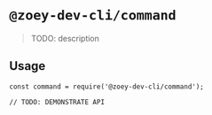 # `@zoey-dev-cli/command`

> TODO: description

## Usage

```
const command = require('@zoey-dev-cli/command');

// TODO: DEMONSTRATE API
```
